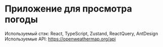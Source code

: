 # Приложение для просмотра погоды
Используемый стэк: React, TypeScript, Zustand, ReactQuery, AntDesign \
Используемые API: https://openweathermap.org/api